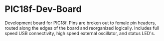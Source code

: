 # PIC18f-Dev-Board
Development board for PIC18f. Pins are broken out to female pin headers, routed along the edges of the board and reorganized logically. Includes full speed USB connectivity, high speed external oscillator, and status LED's.
